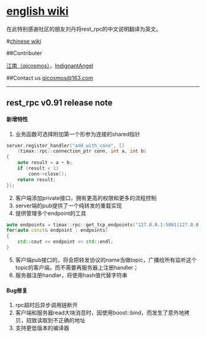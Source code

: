 # [english wiki](https://github.com/topcpporg/rest_rpc/wiki/English)
在此特别感谢社区的朋友刘丹将rest_rpc的中文说明翻译为英文。

#[chinese wiki](https://github.com/topcpporg/rest_rpc/wiki/Chinese)

##Contributer

[江南（qicosmos）](https://github.com/qicosmos)，[IndignantAngel](https://github.com/IndignantAngel)

##Contact us
qicosmos@163.com

--------------------------

## rest_rpc v0.91 release note
#### 新增特性
1. 业务函数可选择附加第一个形参为连接的shared指针
```cpp
server.register_handler("add_with_conn", []
    (timax::rpc::connection_ptr conn, int a, int b)
{
    auto result = a + b;
    if (result < 1)
        conn->close();
    return result;
});
```
2. 客户端添加private接口，拥有更高的权限和更多的流程控制
3. server端的pub提供了一个纯转发的重载实现
4. 提供管理多个endpoint的工具
```cpp
auto endpoints = timax::rpc::get_tcp_endpoints("127.0.0.1:5001|127.0.0.1:5002");
for(auto const& endpoint : endpoints)
{
    std::cout << endpoint << std::endl;
}
```
5. 客户端pub接口的，将会把转发协议的name当做topic，广播给所有监听这个topic的客户端，而不需要再服务器上注册handler；
6. 服务器注册handler，将使用hash值代替字符串

#### Bug修复
1. rpc超时后异步调用链断开
2. 客户端和服务器read大块消息时，因使用boost::bind，而发生了意外地拷贝，招致读取到不正确的地址
3. 支持更低版本的编译器
